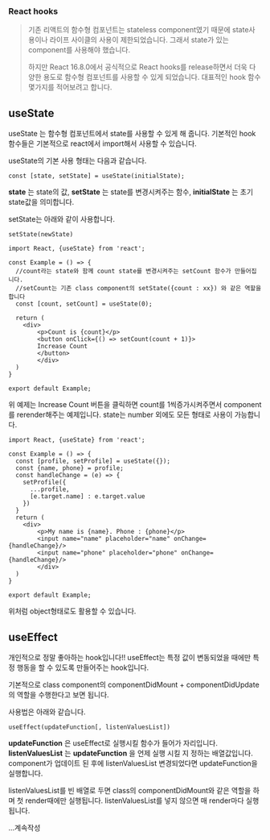 ### React hooks

> 기존 리액트의 함수형 컴포넌트는 stateless component였기 때문에 state사용이나 라이프 사이클의 사용이 제한되었습니다. 그래서 state가 있는 component를 사용해야 했습니다.
>
> 하지만 React 16.8.0에서 공식적으로 React hooks를 release하면서 더욱 다양한 용도로 함수형 컴포넌트를 사용할 수 있게 되었습니다. 대표적인 hook 함수 몇가지를 적어보려고 합니다.



## useState

useState 는 함수형 컴포넌트에서 state를 사용할 수 있게 해 줍니다. 기본적인 hook 함수들은 기본적으로 react에서 import해서 사용할 수 있습니다.

useState의 기본 사용 형태는 다음과 같습니다.

```react
const [state, setState] = useState(initialState);
```

**state** 는 state의 값, **setState** 는 state를 변경시켜주는 함수, **initialState** 는 초기 state값을 의미합니다. 

setState는 아래와 같이 사용합니다.

```react
setState(newState)
```



```react
import React, {useState} from 'react';

const Example = () => {
  //count라는 state와 함께 count state를 변경시켜주는 setCount 함수가 만들어집니다. 
  //setCount는 기존 class component의 setState({count : xx}) 와 같은 역할을 합니다
  const [count, setCount] = useState(0);
  
  return (
	<div>
		<p>Count is {count}</p>
		<button onClick={() => setCount(count + 1)}>
		Increase Count
		</button>
    	</div>
  )
}

export default Example;
```

위 예제는 Increase Count 버튼을 클릭하면 count를 1씩증가시켜주면서 component를 rerender해주는 예제입니다.  state는 number 외에도 모든 형태로 사용이 가능합니다.



```react
import React, {useState} from 'react';

const Example = () => {
  const [profile, setProfile] = useState({});
  const {name, phone} = profile;
  const handleChange = (e) => {
    setProfile({
      ...profile,
      [e.target.name] : e.target.value
    })
  }
  return (
  	<div>
		<p>My name is {name}. Phone : {phone}</p>
		<input name="name" placeholder="name" onChange={handleChange}/>
		<input name="phone" placeholder="phone" onChange={handleChange}/>
    	</div>
  )
}

export default Example;
```

위처럼 object형태로도 활용할 수 있습니다.



## useEffect

개인적으로 정말 좋아하는 hook입니다!! useEffect는 특정 값이 변동되었을 때에만 특정 행동을 할 수 있도록 만들어주는 hook입니다. 

기본적으로 class component의 componentDidMount + componentDidUpdate의 역할을 수행한다고 보면 됩니다.

사용법은 아래와 같습니다.

```react
useEffect(updateFunction[, listenValuesList])
```

**updateFunction** 은 useEffect로 실행시킬 함수가 들어가 자리입니다. **listenValuesList** 는 **updateFunction** 을 언제 실행 시킬 지 정하는 배열값입니다. component가 업데이트 된 후에 listenValuesList 변경되었다면 updateFunction을 실행합니다.

listenValuesList를 빈 배열로 두면 class의 componentDidMount와 같은 역할을 하며 첫 render때에만 실행됩니다. listenValuesList를 넣지 않으면 매 render마다 실행됩니다.

...계속작성


